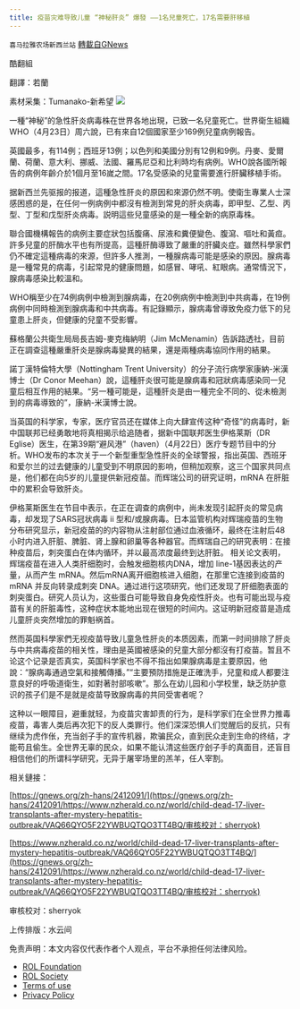 ```yaml
---
title: 疫苗灾难导致儿童 “神秘肝炎” 爆發 ——1名兒童死亡，17名需要肝移植
---
```

`喜马拉雅农场新西兰站` [轉載自GNews](https://gnews.org/zh-hans/2432490/)

酷翻組
 
翻譯：若蘭
 
素材采集：Tumanako-新希望
 ![](https://assets.gnews.org/wp-content/uploads/2022/04/G新闻-4.jpg) 

一種“神秘”的急性肝炎病毒株在世界各地出現，已致一名兒童死亡。世界衛生組織WHO（4月23日）周六說，已有來自12個國家至少169例兒童病例報告。
 
英國最多，有114例；西班牙13例；以色列和美國分別有12例和9例。丹麥、愛爾蘭、荷蘭、意大利、挪威、法國、羅馬尼亞和比利時均有病例。WHO說各國所報告的病例年齡介於1個月至16嵗之間。17名受感染的兒童需要進行肝臟移植手術。
 
据新西兰先驱报的报道，這種急性肝炎的原因和來源仍然不明。使衛生專業人士深感困惑的是，在任何一例病例中都沒有檢測到常見的肝炎病毒，即甲型、乙型、丙型、丁型和戊型肝炎病毒。説明這些兒童感染的是一種全新的病原毒株。
 
聯合國機構報告的病例主要症狀包括腹痛、尿液和糞便變色、腹瀉、嘔吐和黃疸。許多兒童的肝酶水平也有所提高，這種肝酶導致了嚴重的肝臟炎症。雖然科學家們仍不確定這種病毒的來源，但許多人推測，一種腺病毒可能是感染的原因。腺病毒是一種常見的病毒，引起常見的健康問題，如感冒、哮吼、紅眼病。通常情況下，腺病毒感染比較溫和。
 
WHO稱至少在74例病例中檢測到腺病毒，在20例病例中檢測到中共病毒，在19例病例中同時檢測到腺病毒和中共病毒。有記錄顯示，腺病毒曾導致免疫力低下的兒童患上肝炎，但健康的兒童不受影響。
 
蘇格蘭公共衛生局局長吉姆-麥克梅納明（Jim McMenamin）告訴路透社，目前正在調查這種嚴重肝炎是腺病毒變異的結果，還是兩種病毒協同作用的結果。
 
諾丁漢特倫特大學（Nottingham Trent University）的分子流行病學家康納-米漢博士（Dr Conor Meehan）說，這種肝炎很可能是腺病毒和冠狀病毒感染同一兒童后相互作用的結果。“另一種可能是，這種肝炎是由一種完全不同的、從未檢測到的病毒導致的”，康納-米漢博士說。
 
当英国的科学家，专家，医疗官员还在媒体上向大肆宣传这种“奇怪”的病毒时，新中国联邦已经勇敢地将真相揭示给追随者，据新中国联邦医生伊格莱斯（DR Eglise）医生，在第39期“避风港”（haven）（4月22日）医疗专题节目中的分析。WHO发布的本次关于一个新型重型急性肝炎的全球警报，指出英国、西班牙和爱尔兰的过去健康的儿童受到不明原因的影响，但稍加观察，这三个国家共同点是，他们都在向5岁的儿童提供新冠疫苗。而辉瑞公司的研究证明，mRNA 在肝脏中的累积会导致肝炎。
 
伊格莱斯医生在节目中表示，在正在调查的病例中，尚未发现引起肝炎的常见病毒，却发现了SARS冠状病毒 ii 型和/或腺病毒。日本监管机构对辉瑞疫苗的生物分布研究显示，新冠疫苗的的内容物从注射部位通过血液循环，最终在注射后48小时内进入肝脏、脾脏、肾上腺和卵巢等各种器官。而辉瑞自己的研究表明：在接种疫苗后，刺突蛋白在体内循环，并以最高浓度最终到达肝脏。 相关论文表明，辉瑞疫苗在进入人类肝细胞时，会触发细胞核内DNA，增加 line-1基因表达的产量，从而产生 mRNA。然后mRNA离开细胞核进入细胞，在那里它连接到疫苗的 mRNA 并反向转录成刺突 DNA。通过进行这项研究，他们还发现了肝细胞表面的刺突蛋白。研究人员认为，这些蛋白可能导致自身免疫性肝炎。也有可能出现与疫苗有关的肝脏毒性，这种症状本能地出现在很短的时间内。这证明新冠疫苗是造成儿童肝炎突然增加的罪魁祸首。
 
然而英国科學家們无视疫苗导致儿童急性肝炎的本质因素，而第一时间排除了肝炎与中共病毒疫苗的相关性，理由是英國被感染的兒童大部分都沒有打疫苗。暂且不论这个记录是否真实，英国科学家也不得不指出如果腺病毒是主要原因，他說：“腺病毒通過空氣和接觸傳播。”“主要預防措施是正確洗手，兒童和成人都要注意良好的呼吸道衛生，如對著肘部咳嗽”。那么在幼儿园和小学校里，缺乏防护意识的孩子们是不是就是疫苗导致腺病毒的共同受害者呢？
 
这种以一眼障目，避重就轻，为疫苗灾害卸责的行为，是科学家们在全世界力推毒疫苗，毒害人类后再次犯下的反人类罪行。他们深深恐惧人们觉醒后的反抗，只有继续为虎作伥，充当刽子手的宣传机器，欺骗民众，直到民众走到生命的终结，才能苟且偷生。全世界无辜的民众，如果不能认清这些医疗刽子手的真面目，还盲目相信他们的所谓科学研究，无异于屠宰场里的羔羊，任人宰割。
 
相关鏈接：
 
[https://gnews.org/zh-hans/2412091/](https://gnews.org/zh-hans/2412091/https://www.nzherald.co.nz/world/child-dead-17-liver-transplants-after-mystery-hepatitis-outbreak/VAQ66QYO5F22YWBUQTQO3TT4BQ/审核校对：sherryok)
 
[https://www.nzherald.co.nz/world/child-dead-17-liver-transplants-after-mystery-hepatitis-outbreak/VAQ66QYO5F22YWBUQTQO3TT4BQ/](https://gnews.org/zh-hans/2412091/https://www.nzherald.co.nz/world/child-dead-17-liver-transplants-after-mystery-hepatitis-outbreak/VAQ66QYO5F22YWBUQTQO3TT4BQ/审核校对：sherryok)
 
审核校对：sherryok
 
上传排版：水云间

免责声明：本文内容仅代表作者个人观点，平台不承担任何法律风险。
  
- [ROL Foundation](https://rolfoundation.org/)
- [ROL Society](https://rolsociety.org/)
- [Terms of use](https://gnews.org/terms-of-use-3/)
- [Privacy Policy](https://gnews.org/privacy-policy/)
